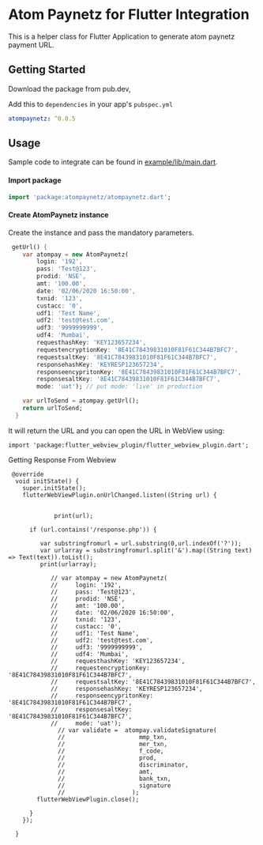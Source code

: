 # Atom Paynetz for Flutter Integration

This is a helper class for Flutter Application to  generate atom paynetz payment URL.

## Getting Started

Download the package from pub.dev, 

Add this to `dependencies` in your app's `pubspec.yml`

```yaml
atompaynetz: ^0.0.5
```
## Usage

Sample code to integrate can be found in [example/lib/main.dart](example/lib/main.dart).

#### Import package 

```dart
import 'package:atompaynetz/atompaynetz.dart';
```

#### Create AtomPaynetz instance

Create the instance and pass the mandatory parameters.

```dart
 getUrl() {
    var atompay = new AtomPaynetz(
        login: '192',
        pass: 'Test@123',
        prodid: 'NSE',
        amt: '100.00',
        date: '02/06/2020 16:50:00',
        txnid: '123',
        custacc: '0',
        udf1: 'Test Name',
        udf2: 'test@test.com',
        udf3: '9999999999',
        udf4: 'Mumbai',
        requesthashKey: 'KEY123657234',
        requestencryptionKey: '8E41C78439831010F81F61C344B7BFC7',
        requestsaltKey: '8E41C78439831010F81F61C344B7BFC7',
        responsehashKey: 'KEYRESP123657234',
        responseencypritonKey: '8E41C78439831010F81F61C344B7BFC7',
        responsesaltKey: '8E41C78439831010F81F61C344B7BFC7',
        mode: 'uat'); // put mode: 'live' in production

    var urlToSend = atompay.getUrl();
    return urlToSend;
  }
```

It will return the URL and you can open the URL in WebView using:

```
import 'package:flutter_webview_plugin/flutter_webview_plugin.dart';

```

Getting Response From Webview

```
 @override
  void initState() {
    super.initState();
    flutterWebViewPlugin.onUrlChanged.listen((String url) {
     
  
             print(url);
      
      if (url.contains('/response.php')) {
        
         var substringfromurl = url.substring(0,url.indexOf('?'));
         var urlarray = substringfromurl.split('&').map((String text) => Text(text)).toList();
         print(urlarray);
         
            // var atompay = new AtomPaynetz(
            //     login: '192',
            //     pass: 'Test@123',
            //     prodid: 'NSE',
            //     amt: '100.00',
            //     date: '02/06/2020 16:50:00',
            //     txnid: '123',
            //     custacc: '0',
            //     udf1: 'Test Name',
            //     udf2: 'test@test.com',
            //     udf3: '9999999999',
            //     udf4: 'Mumbai',
            //     requesthashKey: 'KEY123657234',
            //     requestencryptionKey: '8E41C78439831010F81F61C344B7BFC7',
            //     requestsaltKey: '8E41C78439831010F81F61C344B7BFC7',
            //     responsehashKey: 'KEYRESP123657234',
            //     responseencypritonKey: '8E41C78439831010F81F61C344B7BFC7',
            //     responsesaltKey: '8E41C78439831010F81F61C344B7BFC7',
            //     mode: 'uat');
              // var validate =  atompay.validateSignature(
              //                     mmp_txn,
              //                     mer_txn,
              //                     f_code,
              //                     prod,
              //                     discriminator,
              //                     amt,
              //                     bank_txn,
              //                     signature
              //                   );
        flutterWebViewPlugin.close();
       
      }
    });

  }
```
